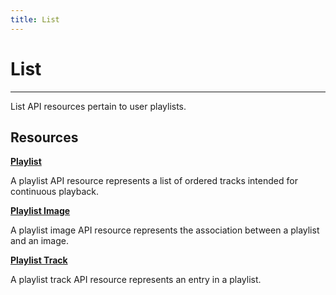 ```yaml
---
title: List
---
```


# List

---

List API resources pertain to user playlists.

## Resources

**[Playlist](/list/playlist/)**

A playlist API resource represents a list of ordered tracks intended for continuous playback.

**[Playlist Image](/list/playlistimage/)**

A playlist image API resource represents the association between a playlist and an image.

**[Playlist Track](/list/playlist/track/)**

A playlist track API resource represents an entry in a playlist.